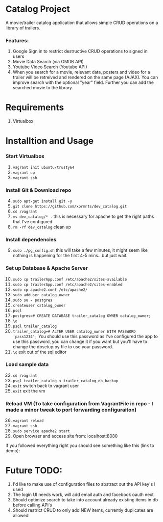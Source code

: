 
# Catalog Project
A movie/trailer catalog application that allows simple CRUD operations on a library of trailers.

### Features:
1) Google Sign in to restrict destructive CRUD operations to signed in users
2) Movie Data Search (via OMDB API)
3) Youtube Video Search (Youtube API)
4) When you search for a movie, relevant data, posters and video for a trailer will be retreived and rendered on the same page (AJAX). You can improve search with the optional "year" field. Further you can add the searched movie to the library.

# Requirements
1) Virtualbox

# Installtion and Usage

### Start Virtualbox
1) ```vagrant init ubuntu/trusty64```
2) ```vagrant up```
3) ```vagrant ssh```

### Install Git & Download repo
4) ```sudo apt-get install git -y```
5) ```git clone https://github.com/xprmnts/dev_catalog.git```
6) ```cd /vagrant```
7) ```mv dev_catalog/* .``` this is necessary for apache to get the right paths that I've configured
8) ```rm -rf dev_catalog``` clean up

### Install dependencies
9) ```sudo ./pg_config.sh``` this will take a few minutes, it might seem like nothing is happening for the first 4-5 mins...but just wait.

### Set up Database & Apache Server
10) ```sudo cp trailerApp.conf /etc/apache2/sites-available```
11) ```sudo cp trailerApp.conf /etc/apache2/sites-enabled```
12) ```sudo cp apache2.conf /etc/apache2/```
13) ```sudo adduser catalog_owner```
14) ```sudo su - postgres```
15) ```createuser catalog_owner```
16) ```psql```
17) ```postgres=# CREATE DATABASE trailer_catalog OWNER catalog_owner;```
18) ```\q```
19) ```psql trailer_catalog```
20) ```trailer_catalog=# ALTER USER catalog_owner WITH PASSWORD 'pass1234';``` You should use this password as I've configured the app to use this password, you can change it if you want but you'll have to change the dbsetup.py file to use your password.
21) ```\q``` exit out of the sql editor

### Load sample data
22) ```cd /vagrant```
23) ```psql trailer_catalog < trailer_catalog_db_backup```
24) ```exit``` switch back to vagrant user
25) ```exit``` exit the vm

### Reload VM (To take configuration from VagrantFile in repo - I made a minor tweak to port forwarding configuraiton)
26) ```vagrant reload```
27) ```vagrant ssh```
28) ```sudo service apache2 start```
29) Open browser and access site from: localhost:8080

If you followed everything right you should see something like this (link to demo):

# Future TODO:
1) I'd like to make use of configuration files to abstract out the API key's I used
2) The login UI needs work, will add email auth and facebook oauth next
3) Should optimize search to take into account already existing items in db before calling API's
4) Should restrict CRUD to only add NEW items, currently duplicates are allowed